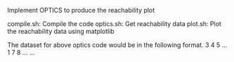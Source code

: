 Implement OPTICS to produce the reachability plot

compile.sh: Compile the code
optics.sh: Get reachability data
plot.sh: Plot the reachability data using matplotlib


The dataset for above optics code would be in the following format.
3 4 5 …
1 7 8 …
…
